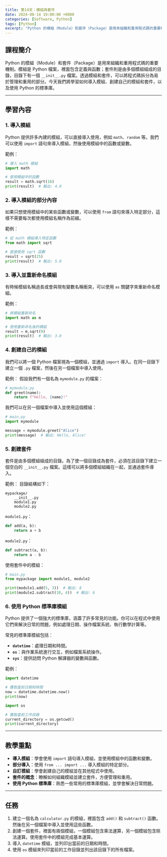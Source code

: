 ```yaml
---
title: 第14天：模組與套件
date: 2024-08-14 19:00:00 +0800
categories: [Software, Python]
tags: [Python] 
excerpt: "Python 的模組（Module）和套件（Package）是用來組織和重用程式碼的重要機制。模組是 Python 檔案，裡面包含定義與函數；套件則是由多個模組組成的目錄，目錄下有一個 `__init__.py` 檔案。透過模組和套件，可以將程式碼拆分為易於管理和重用的部分。今天我們將學習如何導入模組、創建自己的模組和套件，以及使用 Python 的標準庫"
---
```


## 課程簡介
Python 的模組（Module）和套件（Package）是用來組織和重用程式碼的重要機制。模組是 Python 檔案，裡面包含定義與函數；套件則是由多個模組組成的目錄，目錄下有一個 `__init__.py` 檔案。透過模組和套件，可以將程式碼拆分為易於管理和重用的部分。今天我們將學習如何導入模組、創建自己的模組和套件，以及使用 Python 的標準庫。

---

## 學習內容

### 1. 導入模組

Python 提供許多內建的模組，可以直接導入使用，例如 `math`、`random` 等。我們可以使用 `import` 語句來導入模組，然後使用模組中的函數或變數。

範例：
```python
# 導入 math 模組
import math

# 使用模組中的函數
result = math.sqrt(16)
print(result)  # 輸出: 4.0
```

### 2. 導入模組的部分內容

如果只想使用模組中的某些函數或變數，可以使用 `from` 語句來導入特定部分，這樣不需要每次都使用模組名稱作為前綴。

範例：
```python
# 從 math 模組導入特定函數
from math import sqrt

# 直接使用 sqrt 函數
result = sqrt(25)
print(result)  # 輸出: 5.0
```

### 3. 導入並重新命名模組

有時候模組名稱過長或會與現有變數名稱衝突，可以使用 `as` 關鍵字來重新命名模組。

範例：
```python
# 將模組重新命名
import math as m

# 使用重新命名後的模組
result = m.sqrt(9)
print(result)  # 輸出: 3.0
```

### 4. 創建自己的模組

我們可以將一個 Python 檔案視為一個模組，並通過 `import` 導入。在同一目錄下建立一個 `.py` 檔案，然後在另一個檔案中導入使用。

範例：
假設我們有一個名為 `mymodule.py` 的檔案：
```python
# mymodule.py
def greet(name):
    return f"Hello, {name}!"
```

我們可以在另一個檔案中導入並使用這個模組：
```python
# main.py
import mymodule

message = mymodule.greet("Alice")
print(message)  # 輸出: Hello, Alice!
```

### 5. 創建套件

套件是由多個模組組成的目錄。為了使一個目錄成為套件，必須在該目錄下建立一個空白的 `__init__.py` 檔案。這樣可以將多個模組組織在一起，並通過套件導入。

範例：
目錄結構如下：
```
mypackage/
    __init__.py
    module1.py
    module2.py
```

`module1.py`：
```python
def add(a, b):
    return a + b
```

`module2.py`：
```python
def subtract(a, b):
    return a - b
```

使用套件中的模組：
```python
# main.py
from mypackage import module1, module2

print(module1.add(5, 3))  # 輸出: 8
print(module2.subtract(10, 4))  # 輸出: 6
```

### 6. 使用 Python 標準庫模組

Python 提供了一個強大的標準庫，涵蓋了許多常見的功能。你可以在程式中使用它們來解決日常的問題，例如處理日期、操作檔案系統、執行數學計算等。

常見的標準庫模組包括：
- **`datetime`**：處理日期和時間。
- **`os`**：與作業系統進行交互，例如檔案系統操作。
- **`sys`**：提供訪問 Python 解譯器的變數與函數。

範例：
```python
import datetime

# 獲取當前日期和時間
now = datetime.datetime.now()
print(now)

import os

# 獲取當前工作目錄
current_directory = os.getcwd()
print(current_directory)
```

---

## 教學重點
- **導入模組**：學會使用 `import` 語句導入模組，並使用模組中的函數和變數。
- **部分導入**：使用 `from ... import ...` 導入模組的特定部分。
- **自訂模組**：學會創建自己的模組並在其他程式中使用。
- **套件的概念**：瞭解如何組織模組並建立套件，方便管理和重用。
- **使用 Python 標準庫**：熟悉一些常用的標準庫模組，並學會解決日常問題。

---

## 任務
1. 建立一個名為 `calculator.py` 的模組，裡面包含 `add()` 和 `subtract()` 函數。然後在另一個檔案中導入並使用這些函數。
2. 創建一個套件，裡面有兩個模組，一個模組包含乘法運算，另一個模組包含除法運算。使用套件中的模組完成基本運算。
3. 導入 `datetime` 模組，並列印出當前的日期和時間。
4. 使用 `os` 模組來列印當前的工作目錄並列出該目錄下的所有檔案。
